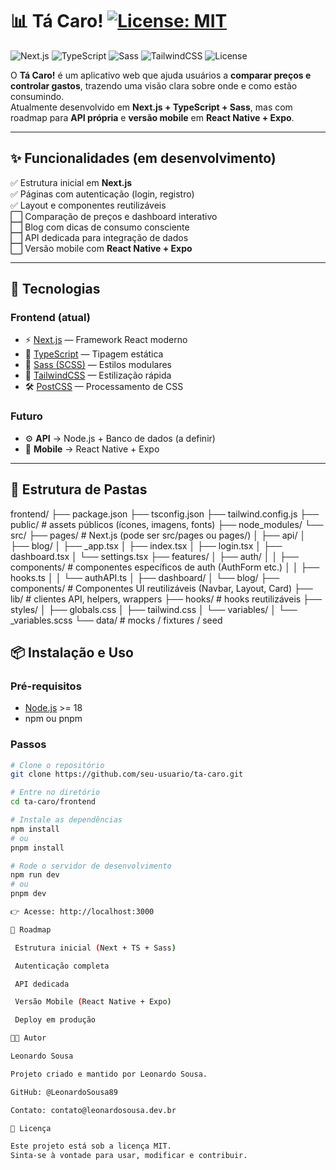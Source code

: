 # 📊 Tá Caro! [![License: MIT](https://img.shields.io/badge/License-MIT-yellow.svg)](https://opensource.org/licenses/MIT)


![Next.js](https://img.shields.io/badge/Next.js-13+-black?style=flat-square&logo=next.js)
![TypeScript](https://img.shields.io/badge/TypeScript-5-blue?style=flat-square&logo=typescript)
![Sass](https://img.shields.io/badge/Sass-SCSS-pink?style=flat-square&logo=sass)
![TailwindCSS](https://img.shields.io/badge/TailwindCSS-3-38BDF8?style=flat-square&logo=tailwindcss)
![License](https://img.shields.io/badge/license-MIT-green?style=flat-square)

O **Tá Caro!** é um aplicativo web que ajuda usuários a **comparar preços e controlar gastos**, trazendo uma visão clara sobre onde e como estão consumindo.  
Atualmente desenvolvido em **Next.js + TypeScript + Sass**, mas com roadmap para **API própria** e **versão mobile** em **React Native + Expo**.

---

## ✨ Funcionalidades (em desenvolvimento)

✅ Estrutura inicial em **Next.js**  
✅ Páginas com autenticação (login, registro)  
✅ Layout e componentes reutilizáveis  
⬜ Comparação de preços e dashboard interativo  
⬜ Blog com dicas de consumo consciente  
⬜ API dedicada para integração de dados  
⬜ Versão mobile com **React Native + Expo**  

---

## 🚀 Tecnologias

### Frontend (atual)
- ⚡ [Next.js](https://nextjs.org/) — Framework React moderno
- 📘 [TypeScript](https://www.typescriptlang.org/) — Tipagem estática
- 🎨 [Sass (SCSS)](https://sass-lang.com/) — Estilos modulares
- 🎨 [TailwindCSS](https://tailwindcss.com/) — Estilização rápida
- 🛠 [PostCSS](https://postcss.org/) — Processamento de CSS

### Futuro
- ⚙️ **API** → Node.js + Banco de dados (a definir)  
- 📱 **Mobile** → React Native + Expo  

---

## 📂 Estrutura de Pastas

frontend/
├── package.json
├── tsconfig.json
├── tailwind.config.js
├── public/                     # assets públicos (ícones, imagens, fonts)
├── node_modules/
└── src/
    ├── pages/                  # Next.js (pode ser src/pages ou pages/)
    │   ├── api/
    │   ├── blog/
    │   ├── _app.tsx
    │   ├── index.tsx
    │   ├── login.tsx
    │   ├── dashboard.tsx
    │   └── settings.tsx
    ├── features/
    │   ├── auth/
    │   │   ├── components/     # componentes específicos de auth (AuthForm etc.)
    │   │   ├── hooks.ts
    │   │   └── authAPI.ts
    │   ├── dashboard/
    │   └── blog/
    ├── components/              # Componentes UI reutilizáveis (Navbar, Layout, Card)
    ├── lib/                     # clientes API, helpers, wrappers
    ├── hooks/                   # hooks reutilizáveis
    ├── styles/
    │   ├── globals.css
    │   ├── tailwind.css
    │   └── variables/
    │       └── _variables.scss
    └── data/                    # mocks / fixtures / seed


## 📦 Instalação e Uso

### Pré-requisitos
- [Node.js](https://nodejs.org/) >= 18
- npm ou pnpm

### Passos

```bash
# Clone o repositório
git clone https://github.com/seu-usuario/ta-caro.git

# Entre no diretório
cd ta-caro/frontend

# Instale as dependências
npm install
# ou
pnpm install

# Rode o servidor de desenvolvimento
npm run dev
# ou
pnpm dev

👉 Acesse: http://localhost:3000

📅 Roadmap

 Estrutura inicial (Next + TS + Sass)

 Autenticação completa

 API dedicada

 Versão Mobile (React Native + Expo)

 Deploy em produção

👨‍💻 Autor

Leonardo Sousa

Projeto criado e mantido por Leonardo Sousa.

GitHub: @LeonardoSousa89 

Contato: contato@leonardosousa.dev.br

📜 Licença

Este projeto está sob a licença MIT.
Sinta-se à vontade para usar, modificar e contribuir.